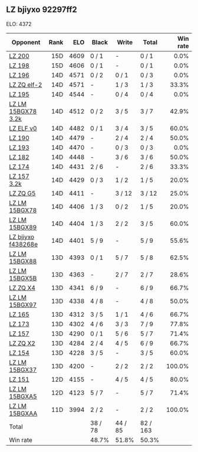 ## LZ bjiyxo 92297ff2 ##

ELO: 4372

Opponent | Rank | ELO | Black | Write | Total | Win rate
---------|-----:|----:|-------|-------|-------|-------:
[LZ 200](LZ%20200.md) | 15D | 4609 | 0 / 1 | - | 0 / 1 | 0.0%
[LZ 198](LZ%20198.md) | 15D | 4606 | 0 / 1 | - | 0 / 1 | 0.0%
[LZ 196](LZ%20196.md) | 14D | 4571 | 0 / 2 | 0 / 1 | 0 / 3 | 0.0%
[LZ ZQ elf-2](LZ%20ZQ%20elf-2.md) | 14D | 4571 | - | 1 / 3 | 1 / 3 | 33.3%
[LZ 195](LZ%20195.md) | 14D | 4544 | - | 0 / 4 | 0 / 4 | 0.0%
[LZ LM 15BGX78 3.2k](LZ%20LM%2015BGX78%203.2k.md) | 14D | 4512 | 0 / 2 | 3 / 5 | 3 / 7 | 42.9%
[LZ ELF v0](LZ%20ELF%20v0.md) | 14D | 4482 | 0 / 1 | 3 / 4 | 3 / 5 | 60.0%
[LZ 190](LZ%20190.md) | 14D | 4479 | - | 2 / 4 | 2 / 4 | 50.0%
[LZ 193](LZ%20193.md) | 14D | 4470 | - | 0 / 3 | 0 / 3 | 0.0%
[LZ 182](LZ%20182.md) | 14D | 4448 | - | 3 / 6 | 3 / 6 | 50.0%
[LZ 174](LZ%20174.md) | 14D | 4431 | 2 / 6 | - | 2 / 6 | 33.3%
[LZ 157 3.2k](LZ%20157%203.2k.md) | 14D | 4429 | 0 / 3 | 1 / 2 | 1 / 5 | 20.0%
[LZ ZQ G5](LZ%20ZQ%20G5.md) | 14D | 4411 | - | 3 / 12 | 3 / 12 | 25.0%
[LZ LM 15BGX78](LZ%20LM%2015BGX78.md) | 14D | 4406 | 1 / 3 | 0 / 2 | 1 / 5 | 20.0%
[LZ LM 15BGX89](LZ%20LM%2015BGX89.md) | 14D | 4404 | 1 / 3 | 2 / 2 | 3 / 5 | 60.0%
[LZ bjiyxo f438268e](LZ%20bjiyxo%20f438268e.md) | 14D | 4401 | 5 / 9 | - | 5 / 9 | 55.6%
[LZ LM 15BGX88](LZ%20LM%2015BGX88.md) | 13D | 4393 | 0 / 1 | 5 / 7 | 5 / 8 | 62.5%
[LZ LM 15BGX5B](LZ%20LM%2015BGX5B.md) | 13D | 4363 | - | 2 / 7 | 2 / 7 | 28.6%
[LZ ZQ X4](LZ%20ZQ%20X4.md) | 13D | 4341 | 6 / 9 | - | 6 / 9 | 66.7%
[LZ LM 15BGX97](LZ%20LM%2015BGX97.md) | 13D | 4338 | 4 / 8 | - | 4 / 8 | 50.0%
[LZ 165](LZ%20165.md) | 13D | 4312 | 3 / 5 | 1 / 1 | 4 / 6 | 66.7%
[LZ 173](LZ%20173.md) | 13D | 4302 | 4 / 6 | 3 / 3 | 7 / 9 | 77.8%
[LZ 157](LZ%20157.md) | 13D | 4290 | 0 / 1 | 5 / 6 | 5 / 7 | 71.4%
[LZ ZQ X2](LZ%20ZQ%20X2.md) | 13D | 4284 | 2 / 4 | 4 / 5 | 6 / 9 | 66.7%
[LZ 154](LZ%20154.md) | 13D | 4228 | 3 / 5 | - | 3 / 5 | 60.0%
[LZ LM 15BGX37](LZ%20LM%2015BGX37.md) | 13D | 4200 | - | 2 / 2 | 2 / 2 | 100.0%
[LZ 151](LZ%20151.md) | 12D | 4155 | - | 4 / 5 | 4 / 5 | 80.0%
[LZ LM 15BGXA5](LZ%20LM%2015BGXA5.md) | 12D | 4123 | 5 / 7 | - | 5 / 7 | 71.4%
[LZ LM 15BGXAA](LZ%20LM%2015BGXAA.md) | 11D | 3994 | 2 / 2 | - | 2 / 2 | 100.0%
Total | | | 38 / 78 | 44 / 85 | 82 / 163 | 
Win rate| | | 48.7% | 51.8% | 50.3% | 
